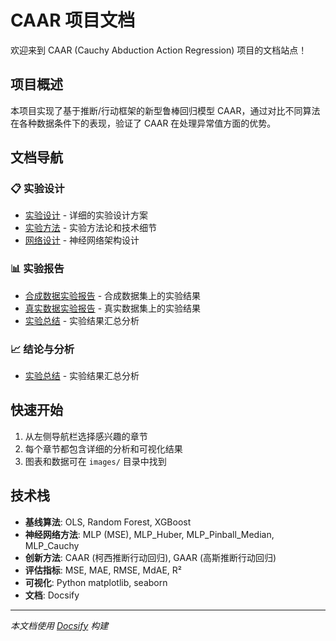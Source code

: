 # CAAR 项目文档

欢迎来到 CAAR (Cauchy Abduction Action Regression) 项目的文档站点！

## 项目概述

本项目实现了基于推断/行动框架的新型鲁棒回归模型 CAAR，通过对比不同算法在各种数据条件下的表现，验证了 CAAR 在处理异常值方面的优势。

## 文档导航

### 📋 实验设计
- [实验设计](experiment_design.md) - 详细的实验设计方案
- [实验方法](experiment_method.md) - 实验方法论和技术细节
- [网络设计](network_design.md) - 神经网络架构设计

### 📊 实验报告
- [合成数据实验报告](synthetic_exp_report.md) - 合成数据集上的实验结果
- [真实数据实验报告](real_exp_report.md) - 真实数据集上的实验结果
- [实验总结](experiment_summary.md) - 实验结果汇总分析

### 📈 结论与分析
- [实验总结](experiment_summary.md) - 实验结果汇总分析

## 快速开始

1. 从左侧导航栏选择感兴趣的章节
2. 每个章节都包含详细的分析和可视化结果
3. 图表和数据可在 `images/` 目录中找到

## 技术栈

- **基线算法**: OLS, Random Forest, XGBoost
- **神经网络方法**: MLP (MSE), MLP_Huber, MLP_Pinball_Median, MLP_Cauchy
- **创新方法**: CAAR (柯西推断行动回归), GAAR (高斯推断行动回归)
- **评估指标**: MSE, MAE, RMSE, MdAE, R²
- **可视化**: Python matplotlib, seaborn
- **文档**: Docsify

---

*本文档使用 [Docsify](https://docsify.js.org/) 构建* 